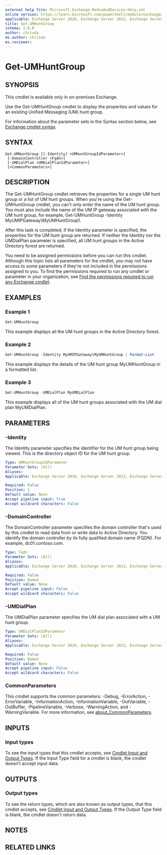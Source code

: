 ```yaml
---
external help file: Microsoft.Exchange.MediaAndDevices-Help.xml
online version: https://learn.microsoft.com/powershell/module/exchange/get-umhuntgroup
applicable: Exchange Server 2010, Exchange Server 2013, Exchange Server 2016
title: Get-UMHuntGroup
schema: 2.0.0
author: chrisda
ms.author: chrisda
ms.reviewer:
---
```


# Get-UMHuntGroup

## SYNOPSIS
This cmdlet is available only in on-premises Exchange.

Use the Get-UMHuntGroup cmdlet to display the properties and values for an existing Unified Messaging (UM) hunt group.

For information about the parameter sets in the Syntax section below, see [Exchange cmdlet syntax](https://learn.microsoft.com/powershell/exchange/exchange-cmdlet-syntax).

## SYNTAX

```
Get-UMHuntGroup [[-Identity] <UMHuntGroupIdParameter>]
 [-DomainController <Fqdn>]
 [-UMDialPlan <UMDialPlanIdParameter>]
 [<CommonParameters>]
```

## DESCRIPTION
The Get-UMHuntGroup cmdlet retrieves the properties for a single UM hunt group or a list of UM hunt groups. When you're using the Get-UMHuntGroup cmdlet, you can't only enter the name of the UM hunt group. You must also include the name of the UM IP gateway associated with the UM hunt group, for example, Get-UMHuntGroup -Identity MyUMIPGateway\\MyUMHuntGroup1.

After this task is completed, if the Identity parameter is specified, the properties for the UM hunt group are returned. If neither the Identity nor the UMDialPlan parameter is specified, all UM hunt groups in the Active Directory forest are returned.

You need to be assigned permissions before you can run this cmdlet. Although this topic lists all parameters for the cmdlet, you may not have access to some parameters if they're not included in the permissions assigned to you. To find the permissions required to run any cmdlet or parameter in your organization, see [Find the permissions required to run any Exchange cmdlet](https://learn.microsoft.com/powershell/exchange/find-exchange-cmdlet-permissions).

## EXAMPLES

### Example 1
```powershell
Get-UMHuntGroup
```

This example displays all the UM hunt groups in the Active Directory forest.

### Example 2
```powershell
Get-UMHuntGroup -Identity MyUMIPGateway\MyUMHuntGroup | Format-List
```

This example displays the details of the UM hunt group MyUMHuntGroup in a formatted list.

### Example 3
```powershell
Get-UMHuntGroup -UMDialPlan MyUMDialPlan
```

This example displays all of the UM hunt groups associated with the UM dial plan MyUMDialPlan.

## PARAMETERS

### -Identity
The Identity parameter specifies the identifier for the UM hunt group being viewed. This is the directory object ID for the UM hunt group.

```yaml
Type: UMHuntGroupIdParameter
Parameter Sets: (All)
Aliases:
Applicable: Exchange Server 2010, Exchange Server 2013, Exchange Server 2016

Required: False
Position: 1
Default value: None
Accept pipeline input: True
Accept wildcard characters: False
```

### -DomainController
The DomainController parameter specifies the domain controller that's used by this cmdlet to read data from or write data to Active Directory. You identify the domain controller by its fully qualified domain name (FQDN). For example, dc01.contoso.com.

```yaml
Type: Fqdn
Parameter Sets: (All)
Aliases:
Applicable: Exchange Server 2010, Exchange Server 2013, Exchange Server 2016

Required: False
Position: Named
Default value: None
Accept pipeline input: False
Accept wildcard characters: False
```

### -UMDialPlan
The UMDialPlan parameter specifies the UM dial plan associated with a UM hunt group.

```yaml
Type: UMDialPlanIdParameter
Parameter Sets: (All)
Aliases:
Applicable: Exchange Server 2010, Exchange Server 2013, Exchange Server 2016

Required: False
Position: Named
Default value: None
Accept pipeline input: False
Accept wildcard characters: False
```

### CommonParameters
This cmdlet supports the common parameters: -Debug, -ErrorAction, -ErrorVariable, -InformationAction, -InformationVariable, -OutVariable, -OutBuffer, -PipelineVariable, -Verbose, -WarningAction, and -WarningVariable. For more information, see [about_CommonParameters](https://go.microsoft.com/fwlink/p/?LinkID=113216).

## INPUTS

### Input types
To see the input types that this cmdlet accepts, see [Cmdlet Input and Output Types](https://go.microsoft.com/fwlink/p/?LinkId=616387). If the Input Type field for a cmdlet is blank, the cmdlet doesn't accept input data.

## OUTPUTS

### Output types
To see the return types, which are also known as output types, that this cmdlet accepts, see [Cmdlet Input and Output Types](https://go.microsoft.com/fwlink/p/?LinkId=616387). If the Output Type field is blank, the cmdlet doesn't return data.

## NOTES

## RELATED LINKS
